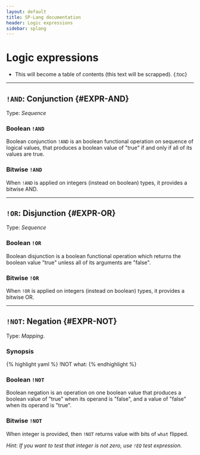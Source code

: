```yaml
---
layout: default
title: SP-Lang documentation
header: Logic expressions
sidebar: splang
---
```


# Logic expressions

* This will become a table of contents (this text will be scrapped).
{:toc}

---

## `!AND`: Conjunction {#EXPR-AND}

Type: _Sequence_

### Boolean `!AND`

Boolean conjunction `!AND` is an boolean functional operation on sequence of logical values, that produces a boolean value of "true" if and only if all of its values are true.

### Bitwise  `!AND`

When `!AND` is applied on integers (instead on boolean) types, it provides a bitwise AND.


---

## `!OR`: Disjunction {#EXPR-OR}

Type: _Sequence_

### Boolean `!OR`

Boolean disjunction is a boolean functional operation which returns the boolean value "true" unless all of its arguments are "false".

### Bitwise `!OR`

When `!OR` is applied on integers (instead on boolean) types, it provides a bitwise OR.


---

## `!NOT`: Negation {#EXPR-NOT}

Type: _Mapping_.

### Synopsis

{% highlight yaml %}
!NOT
what: <expression>
{% endhighlight %}

### Boolean `!NOT`

Boolean negation is an operation on one boolean value that produces a boolean value of "true" when its operand is "false", and a value of "false" when its operand is "true".

### Bitwise `!NOT`

When integer is provided, then `!NOT` returns value with bits of `what` flipped.

_Hint: If you want to test that integer is not zero, use `!EQ` test expression._
